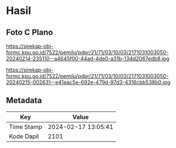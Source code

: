 # Hasil

## Foto C Plano

https://sirekap-obj-formc.kpu.go.id/7522/pemilu/pdpr/21/71/03/10/03/2171031003050-20240214-235110--a4645f00-44ad-4de0-a31b-134d2067edb8.jpg

https://sirekap-obj-formc.kpu.go.id/7522/pemilu/pdpr/21/71/03/10/03/2171031003050-20240215-002631--e41eac5e-692e-479d-97d3-4316cbb538b0.jpg


## Metadata

| Key        | Value               |
| ---------- | ------------------- |
| Time Stamp | 2024-02-17 13:05:41 |
| Kode Dapil | 2101                |



